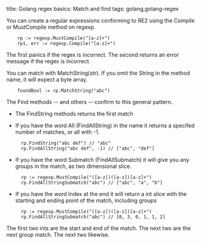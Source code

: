 title: Golang regex basics: Match and find
tags: golang,golang-regex

You can create a regular expressions conforming to RE2 using the Compile or MustCompile method on regexp.

		rp := regexp.MustCompile("[a-z]+")
		rp1, err := regexp.Compile("[a-z]+")

The first panics if the regex is incorrect. The second returns an error message if the regex is incorrect.

You can match with MatchString(str). If you omit the String in the method name, it will expect a byte array. 

		foundBool := rp.MatchString("abc")

The Find methods -- and others -- confirm to this general pattern.

* The FindString methods returns the first match
* If you have the word All (FindAllString) in the name it returns a specifed number of matches, or all with -1.

		rp.FindString("abc def") // "abc"
		rp.FindAllString("abc def", -1) // ["abc", "def"]

* If you have the word Submatch (FindAllSubmatch) it will give you any groups in the match, as two dimensional slice.

		rp := regexp.MustCompile("([a-z])([a-z])[a-z]+")
		rp.FindAllStringSubmatch("abc") // ["abc", "a", "b"]

* If you have the word Index at the end it will return a int slice with the starting and ending point of the match, including groups

		rp := regexp.MustCompile("([a-z])([a-z])[a-z]+")
		rp.FindAllStringSubmatch("abc") // [0, 3, 0, 1, 1, 2]

The first two ints are the start and end of the match. The next two are the next group match. The next two likewise. 
